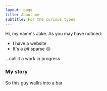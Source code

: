 ```yaml
---
layout: page
title: About me
subtitle: For the curious types
---
```


Hi, my name's Jake. As you may have noticed:

- I have a website
- It's a _bit_ sparse :pensive:

...call it a work in progress

### My story

So this guy walks into a bar

